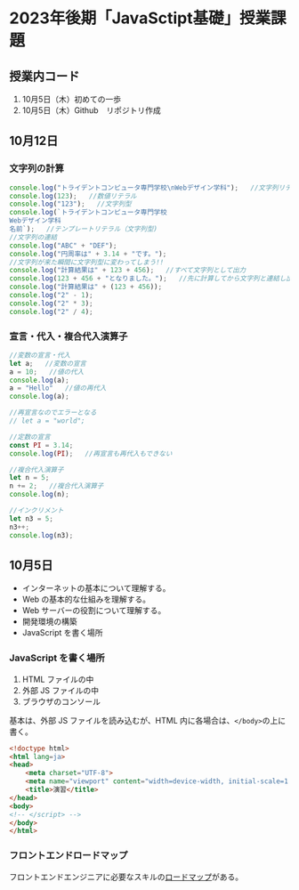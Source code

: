 # 2023年後期「JavaSctipt基礎」授業課題

## 授業内コード
1. 10月5日（木）初めての一歩
2. 10月5日（木）Github　リポジトリ作成


## 10月12日

### 文字列の計算

```js
console.log("トライデントコンピュータ専門学校\nWebデザイン学科");   //文字列リテラル
console.log(123);   //数値リテラル
console.log("123");   //文字列型
console.log(`トライデントコンピュータ専門学校
Webデザイン学科
名前`);   //テンプレートリテラル（文字列型)
//文字列の連結
console.log("ABC" + "DEF");
console.log("円周率は" + 3.14 + "です。");
//文字列が来た瞬間に文字列型に変わってしまう!!
console.log("計算結果は" + 123 + 456);   //すべて文字列として出力
console.log(123 + 456 + "となりました。");   //先に計算してから文字列と連結し出力
console.log("計算結果は" + (123 + 456));
console.log("2" - 1);
console.log("2" * 3);
console.log("2" / 4);
```

### 宣言・代入・複合代入演算子

```js
//変数の宣言・代入
let a;   //変数の宣言
a = 10;   //値の代入
console.log(a);
a = "Hello"   //値の再代入
console.log(a);

//再宣言なのでエラーとなる
// let a = "world";

//定数の宣言
const PI = 3.14;
console.log(PI);   //再宣言も再代入もできない

//複合代入演算子
let n = 5;
n += 2;   //複合代入演算子
console.log(n);

//インクリメント
let n3 = 5;
n3++;
console.log(n3);
```


## 10月5日

- インターネットの基本について理解する。
- Web の基本的な仕組みを理解する。
- Web サーバーの役割について理解する。
- 開発環境の構築
- JavaScript を書く場所

### JavaScript を書く場所

1. HTML ファイルの中
2. 外部 JS ファイルの中
3. ブラウザのコンソール

基本は、外部 JS ファイルを読み込むが、HTML 内に各場合は、`</body>`の上に書く。

```html
<!doctype html>
<html lang=ja>
<head>
    <meta charset="UTF-8">
    <meta name="viewport" content="width=device-width, initial-scale=1.0">
    <title>演習</title>
</head>
<body>
<!-- </script> -->
</body>
</html>
```

### フロントエンドロードマップ

フロントエンドエンジニアに必要なスキルの[ロードマップ](https://roadmap.sh/frontend)がある。
